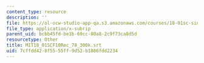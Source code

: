 ```yaml
---
content_type: resource
description: ''
file: https://ol-ocw-studio-app-qa.s3.amazonaws.com/courses/18-01sc-single-variable-calculus-fall-2010/7cffdd428f5555ff9d52b1886fdd2234_MIT18_01SCF10Rec_78_300k.vtt
file_type: application/x-subrip
parent_uid: bcbb45fd-be1b-69cc-80a8-2c9f73ca8d5d
resourcetype: Other
title: MIT18_01SCF10Rec_78_300k.srt
uid: 7cffdd42-8f55-55ff-9d52-b1886fdd2234
---
```

